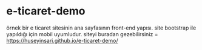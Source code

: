 # e-ticaret-demo
örnek bir e ticaret sitesinin ana sayfasının front-end yapısı. site bootstrap ile yapıldığı için mobil uyumludur.
siteyi buradan gezebilirsiniz = https://huseyinsari.github.io/e-ticaret-demo/
